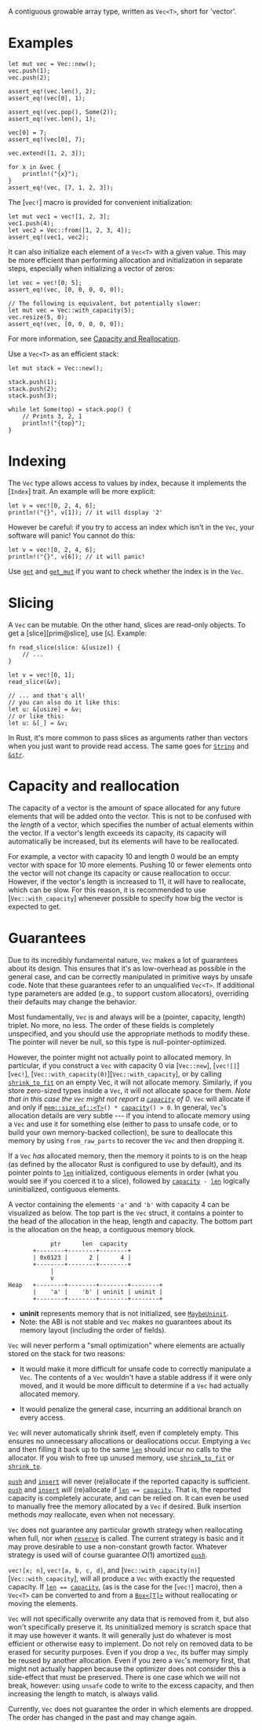 
 A contiguous growable array type, written as `Vec<T>`, short for 'vector'.

 # Examples

 ```
 let mut vec = Vec::new();
 vec.push(1);
 vec.push(2);

 assert_eq!(vec.len(), 2);
 assert_eq!(vec[0], 1);

 assert_eq!(vec.pop(), Some(2));
 assert_eq!(vec.len(), 1);

 vec[0] = 7;
 assert_eq!(vec[0], 7);

 vec.extend([1, 2, 3]);

 for x in &vec {
     println!("{x}");
 }
 assert_eq!(vec, [7, 1, 2, 3]);
 ```

 The [`vec!`] macro is provided for convenient initialization:

 ```
 let mut vec1 = vec![1, 2, 3];
 vec1.push(4);
 let vec2 = Vec::from([1, 2, 3, 4]);
 assert_eq!(vec1, vec2);
 ```

 It can also initialize each element of a `Vec<T>` with a given value.
 This may be more efficient than performing allocation and initialization
 in separate steps, especially when initializing a vector of zeros:

 ```
 let vec = vec![0; 5];
 assert_eq!(vec, [0, 0, 0, 0, 0]);

 // The following is equivalent, but potentially slower:
 let mut vec = Vec::with_capacity(5);
 vec.resize(5, 0);
 assert_eq!(vec, [0, 0, 0, 0, 0]);
 ```

 For more information, see
 [Capacity and Reallocation](#capacity-and-reallocation).

 Use a `Vec<T>` as an efficient stack:

 ```
 let mut stack = Vec::new();

 stack.push(1);
 stack.push(2);
 stack.push(3);

 while let Some(top) = stack.pop() {
     // Prints 3, 2, 1
     println!("{top}");
 }
 ```

 # Indexing

 The `Vec` type allows access to values by index, because it implements the
 [`Index`] trait. An example will be more explicit:

 ```
 let v = vec![0, 2, 4, 6];
 println!("{}", v[1]); // it will display '2'
 ```

 However be careful: if you try to access an index which isn't in the `Vec`,
 your software will panic! You cannot do this:

 ```should_panic
 let v = vec![0, 2, 4, 6];
 println!("{}", v[6]); // it will panic!
 ```

 Use [`get`] and [`get_mut`] if you want to check whether the index is in
 the `Vec`.

 # Slicing

 A `Vec` can be mutable. On the other hand, slices are read-only objects.
 To get a [slice][prim@slice], use [`&`]. Example:

 ```
 fn read_slice(slice: &[usize]) {
     // ...
 }

 let v = vec![0, 1];
 read_slice(&v);

 // ... and that's all!
 // you can also do it like this:
 let u: &[usize] = &v;
 // or like this:
 let u: &[_] = &v;
 ```

 In Rust, it's more common to pass slices as arguments rather than vectors
 when you just want to provide read access. The same goes for [`String`] and
 [`&str`].

 # Capacity and reallocation

 The capacity of a vector is the amount of space allocated for any future
 elements that will be added onto the vector. This is not to be confused with
 the *length* of a vector, which specifies the number of actual elements
 within the vector. If a vector's length exceeds its capacity, its capacity
 will automatically be increased, but its elements will have to be
 reallocated.

 For example, a vector with capacity 10 and length 0 would be an empty vector
 with space for 10 more elements. Pushing 10 or fewer elements onto the
 vector will not change its capacity or cause reallocation to occur. However,
 if the vector's length is increased to 11, it will have to reallocate, which
 can be slow. For this reason, it is recommended to use [`Vec::with_capacity`]
 whenever possible to specify how big the vector is expected to get.

 # Guarantees

 Due to its incredibly fundamental nature, `Vec` makes a lot of guarantees
 about its design. This ensures that it's as low-overhead as possible in
 the general case, and can be correctly manipulated in primitive ways
 by unsafe code. Note that these guarantees refer to an unqualified `Vec<T>`.
 If additional type parameters are added (e.g., to support custom allocators),
 overriding their defaults may change the behavior.

 Most fundamentally, `Vec` is and always will be a (pointer, capacity, length)
 triplet. No more, no less. The order of these fields is completely
 unspecified, and you should use the appropriate methods to modify these.
 The pointer will never be null, so this type is null-pointer-optimized.

 However, the pointer might not actually point to allocated memory. In particular,
 if you construct a `Vec` with capacity 0 via [`Vec::new`], [`vec![]`][`vec!`],
 [`Vec::with_capacity(0)`][`Vec::with_capacity`], or by calling [`shrink_to_fit`]
 on an empty Vec, it will not allocate memory. Similarly, if you store zero-sized
 types inside a `Vec`, it will not allocate space for them. *Note that in this case
 the `Vec` might not report a [`capacity`] of 0*. `Vec` will allocate if and only
 if <code>[mem::size_of::\<T>]\() * [capacity]\() > 0</code>. In general, `Vec`'s allocation
 details are very subtle --- if you intend to allocate memory using a `Vec`
 and use it for something else (either to pass to unsafe code, or to build your
 own memory-backed collection), be sure to deallocate this memory by using
 `from_raw_parts` to recover the `Vec` and then dropping it.

 If a `Vec` *has* allocated memory, then the memory it points to is on the heap
 (as defined by the allocator Rust is configured to use by default), and its
 pointer points to [`len`] initialized, contiguous elements in order (what
 you would see if you coerced it to a slice), followed by <code>[capacity] - [len]</code>
 logically uninitialized, contiguous elements.

 A vector containing the elements `'a'` and `'b'` with capacity 4 can be
 visualized as below. The top part is the `Vec` struct, it contains a
 pointer to the head of the allocation in the heap, length and capacity.
 The bottom part is the allocation on the heap, a contiguous memory block.

 ```text
             ptr      len  capacity
        +--------+--------+--------+
        | 0x0123 |      2 |      4 |
        +--------+--------+--------+
             |
             v
 Heap   +--------+--------+--------+--------+
        |    'a' |    'b' | uninit | uninit |
        +--------+--------+--------+--------+
 ```

 - **uninit** represents memory that is not initialized, see [`MaybeUninit`].
 - Note: the ABI is not stable and `Vec` makes no guarantees about its memory
   layout (including the order of fields).

 `Vec` will never perform a "small optimization" where elements are actually
 stored on the stack for two reasons:

 * It would make it more difficult for unsafe code to correctly manipulate
   a `Vec`. The contents of a `Vec` wouldn't have a stable address if it were
   only moved, and it would be more difficult to determine if a `Vec` had
   actually allocated memory.

 * It would penalize the general case, incurring an additional branch
   on every access.

 `Vec` will never automatically shrink itself, even if completely empty. This
 ensures no unnecessary allocations or deallocations occur. Emptying a `Vec`
 and then filling it back up to the same [`len`] should incur no calls to
 the allocator. If you wish to free up unused memory, use
 [`shrink_to_fit`] or [`shrink_to`].

 [`push`] and [`insert`] will never (re)allocate if the reported capacity is
 sufficient. [`push`] and [`insert`] *will* (re)allocate if
 <code>[len] == [capacity]</code>. That is, the reported capacity is completely
 accurate, and can be relied on. It can even be used to manually free the memory
 allocated by a `Vec` if desired. Bulk insertion methods *may* reallocate, even
 when not necessary.

 `Vec` does not guarantee any particular growth strategy when reallocating
 when full, nor when [`reserve`] is called. The current strategy is basic
 and it may prove desirable to use a non-constant growth factor. Whatever
 strategy is used will of course guarantee *O*(1) amortized [`push`].

 `vec![x; n]`, `vec![a, b, c, d]`, and
 [`Vec::with_capacity(n)`][`Vec::with_capacity`], will all produce a `Vec`
 with exactly the requested capacity. If <code>[len] == [capacity]</code>,
 (as is the case for the [`vec!`] macro), then a `Vec<T>` can be converted to
 and from a [`Box<[T]>`][owned slice] without reallocating or moving the elements.

 `Vec` will not specifically overwrite any data that is removed from it,
 but also won't specifically preserve it. Its uninitialized memory is
 scratch space that it may use however it wants. It will generally just do
 whatever is most efficient or otherwise easy to implement. Do not rely on
 removed data to be erased for security purposes. Even if you drop a `Vec`, its
 buffer may simply be reused by another allocation. Even if you zero a `Vec`'s memory
 first, that might not actually happen because the optimizer does not consider
 this a side-effect that must be preserved. There is one case which we will
 not break, however: using `unsafe` code to write to the excess capacity,
 and then increasing the length to match, is always valid.

 Currently, `Vec` does not guarantee the order in which elements are dropped.
 The order has changed in the past and may change again.

 [`get`]: slice::get
 [`get_mut`]: slice::get_mut
 [`String`]: crate::string::String
 [`&str`]: type@str
 [`shrink_to_fit`]: Vec::shrink_to_fit
 [`shrink_to`]: Vec::shrink_to
 [capacity]: Vec::capacity
 [`capacity`]: Vec::capacity
 [mem::size_of::\<T>]: core::mem::size_of
 [len]: Vec::len
 [`len`]: Vec::len
 [`push`]: Vec::push
 [`insert`]: Vec::insert
 [`reserve`]: Vec::reserve
 [`MaybeUninit`]: core::mem::MaybeUninit
 [owned slice]: Box
